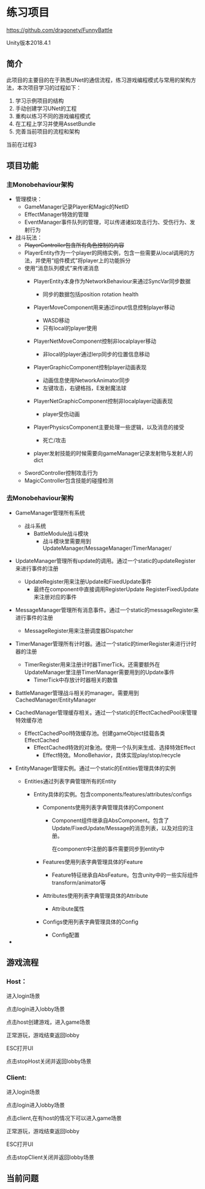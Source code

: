 # 练习项目

https://github.com/dragonety/FunnyBattle

Unity版本2018.4.1

## 简介

此项目的主要目的在于熟悉UNet的通信流程，练习游戏编程模式与常用的架构方法，本次项目学习的过程如下：

1. 学习示例项目的结构
2. 手动创建学习UNet的工程
3. 重构以练习不同的游戏编程模式
4. 在工程上学习并使用AssetBundle
5. 完善当前项目的流程和架构

当前在过程3

## 项目功能

### 主Monobehaviour架构

- 管理模块：
  - GameManager记录Player和Magic的NetID
  - EffectManager特效的管理
  - EventManager事件队列的管理，可以传递诸如攻击行为、受伤行为、发射行为
- 战斗玩法：
  - ~~PlayerController包含所有角色控制的内容~~
  - PlayerEntity作为一个player的网络实例，包含一些需要从local调用的方法，并使用“组件模式”将player上的功能拆分
  - 使用“消息队列模式”来传递消息
    - PlayerEntity本身作为NetworkBehaviour来通过SyncVar同步数据
      - 同步的数据包括position rotation health
    - PlayerMoveComponent用来通过input信息控制player移动
      - WASD移动
      - 只有local的player使用
    - PlayerNetMoveComponent控制非localplayer移动
      - 非local的player通过lerp同步的位置信息移动
    - PlayerGraphicComponent控制player动画表现
    
      - 动画信息使用NetworkAnimator同步
      - 左键攻击，右键格挡，E发射魔法球
    - PlayerNetGraphicComponent控制非localplayer动画表现
    
      - player受伤动画
    - PlayerPhysicsComponent主要处理一些逻辑，以及消息的接受
      - 死亡/攻击
    - player发射技能的时候需要向gameManager记录发射物与发射人的dict
  - SwordController控制攻击行为
  - MagicController包含技能的碰撞检测

### 去Monobehaviour架构

- GameManager管理所有系统
  - 战斗系统
    - BattleModule战斗模块
      - 战斗模块里需要用到UpdateManager/MessageManager/TimerManager/
  
- UpdateManager管理所有update的调用。通过一个static的updateRegister来进行事件的注册

  - UpdateRegister用来注册Update和FixedUpdate事件
    - 最终在component中直接调用RegisterUpdate RegisterFixedUpdate来注册对应的事件

- MessageManager管理所有消息事件。通过一个static的messageRegister来进行事件的注册

  - MessageRegister用来注册调度器Dispatcher

- TimerManager管理所有计时器。通过一个static的timerRegister来进行计时器的注册

  - TimerRegister用来注册计时器TimerTick。还需要额外在UpdateManager里注册TimerManager需要用到的Update事件
    - TimerTick中存放计时器相关的数值

- BattleManager管理战斗相关的manager。需要用到CachedManager/EntityManager

- CachedManager管理缓存相关。通过一个static的EffectCachedPool来管理特效缓存池

  - EffectCachedPool特效缓存池。创建gameObject挂载各类EffectCached
    - EffectCached特效的对象池。使用一个队列来生成、选择特效Effect
      - Effect特效。MonoBehavior，具体实现play/stop/recycle

- EntityManager管理实例。通过一个static的Entities管理具体的实例

  - Entities通过列表字典管理所有的Entity

    - Entity具体的实例。包含components/features/attributes/configs

      - Components使用列表字典管理具体的Component

        - Component组件继承自AbsComponent。包含了Update/FixedUpdate/Message的消息列表，以及对应的注册。

          在component中注册的事件需要同步到entity中

      - Features使用列表字典管理具体的Feature

        - Feature特征继承自AbsFeature。包含unity中的一些实际组件transform/animator等

      - Attributes使用列表字典管理具体的Attribute

        - Attribute属性

      - Configs使用列表字典管理具体的Config

        - Config配置

- 

## 游戏流程

### Host：

进入login场景

点击login进入lobby场景

点击host创建游戏，进入game场景

正常游玩，游戏结束返回lobby

ESC打开UI

点击stopHost关闭并返回lobby场景

### Client:

进入login场景

点击login进入lobby场景

点击client,在有host的情况下可以进入game场景

正常游玩，游戏结束返回lobby

ESC打开UI

点击stopClient关闭并返回lobby场景

## 当前问题

